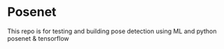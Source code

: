 # Posenet

This repo is for testing and building pose detection using ML and python posenet & tensorflow
